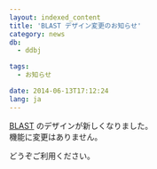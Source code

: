 ```yaml
---
layout: indexed_content
title: 'BLAST デザイン変更のお知らせ'
category: news
db:
  - ddbj

tags:
  - お知らせ

date: 2014-06-13T17:12:24
lang: ja
---
```


<p><a href="http://blast.ddbj.nig.ac.jp/blastn?lang=ja">BLAST</a> のデザインが新しくなりました。<br>機能に変更はありません。</p>

<p>どうぞご利用ください。</p>
